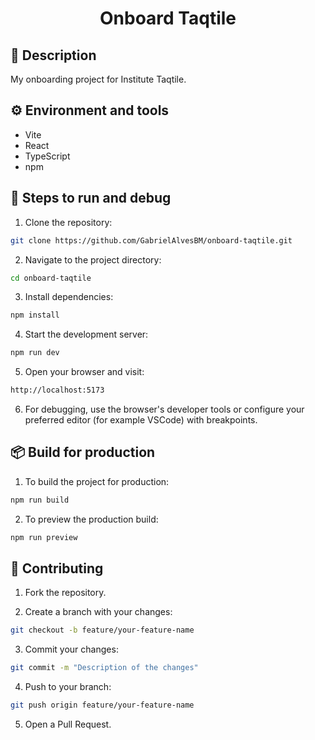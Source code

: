 <h1 align="center">Onboard Taqtile</h1>

## 📝 Description

My onboarding project for Institute Taqtile.

## ⚙️ Environment and tools

- Vite
- React
- TypeScript
- npm

## 🚀 Steps to run and debug

1. Clone the repository:
```bash
git clone https://github.com/GabrielAlvesBM/onboard-taqtile.git
```

2. Navigate to the project directory:
```bash
cd onboard-taqtile
```

3. Install dependencies:
```bash
npm install
```

4. Start the development server:
```bash
npm run dev
```

5. Open your browser and visit:
```bash
http://localhost:5173
```

6. For debugging, use the browser's developer tools or configure your preferred editor (for example VSCode) with breakpoints.

## 📦 Build for production

1. To build the project for production:
```bash
npm run build
```

2. To preview the production build:
```bash
npm run preview
```

## 🤝 Contributing

1. Fork the repository.

2. Create a branch with your changes:
```bash
git checkout -b feature/your-feature-name
```

3. Commit your changes:
```bash
git commit -m "Description of the changes"
```

4. Push to your branch:
```bash
git push origin feature/your-feature-name
```

5. Open a Pull Request.